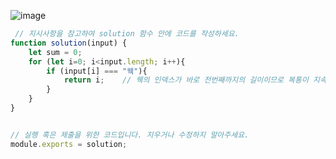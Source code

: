 ![image](https://user-images.githubusercontent.com/68424403/185839673-9cb07552-498a-40fd-941e-1e79a63ce573.png)


```javascript
 // 지시사항을 참고하여 solution 함수 안에 코드를 작성하세요. 
function solution(input) {
    let sum = 0;
    for (let i=0; i<input.length; i++){
        if (input[i] === "웩"){
            return i;    // 웩의 인덱스가 바로 전번째까지의 길이이므로 복통이 지속되는 기간과 동일
        }
    }
}


// 실행 혹은 제출을 위한 코드입니다. 지우거나 수정하지 말아주세요.
module.exports = solution;

```
